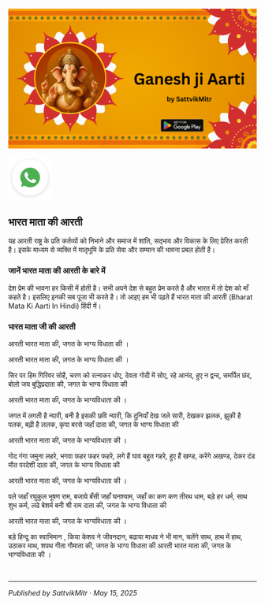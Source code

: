 <!-- Banner SVG -->
![Banner](https://raw.githubusercontent.com/anandwana001/content-repo/refs/heads/main/aarti/ganesh/ganesh_ji_aarti_banner.png)

<!-- Share & WhatsApp icons as SVG -->
<a href="https://api.whatsapp.com/send?text=Check%20out%20this%20article%20in%20the%20Hanuman%20Chalisa%20app%3A%20https%3A%2F%2Fwww.sattvikmitr.com%2Farticles%3FcontentUrl%3Dhttps%253A%252F%252Fraw.githubusercontent.com%252Fanandwana001%252Fcontent-repo%252Frefs%252Fheads%252Fmain%252Faarti%252Fganesh%252Fganesh_aarti_english.md%26title%3DGanesh%2520Aarti">
  <img src="https://raw.githubusercontent.com/anandwana001/content-repo/refs/heads/main/assets/ic_wtsapp_share_rounded.svg" alt="WhatsApp"/>
</a>

<br>

## भारत माता की आरती
यह आरती राष्ट्र के प्रति कर्तव्यों को निभाने और समाज में शांति, सद्भाव और विकास के लिए प्रेरित करती है। इसके माध्यम से व्यक्ति में मातृभूमि के प्रति सेवा और सम्मान की भावना प्रबल होती है।

### जानें भारत माता की आरती के बारे में
देश प्रेम की भावना हर किसी में होती है। सभी अपने देश से बहुत प्रेम करते है और भारत में तो देश को माँ कहते है। इसलिए इनकी सब पूजा भी करते है। तो आइए हम भी पढ़ते हैं भारत माता की आरती (Bharat Mata Ki Aarti In Hindi) हिंदी में।


### भारत माता जी की आरती
आरती भारत माता की, जगत के भाग्य विधाता की ।

आरती भारत माता की, ज़गत के भाग्य विधाता की ।

सिर पर हिम गिरिवर सोहै, चरण को रत्नाकर धोए, देवता गोदी में सोए, रहे आनंद, हुए न द्वन्द, समर्पित छंद, बोलो जय बुद्धिप्रदाता की, जगत के भाग्य विधाता की

आरती भारत माता की, जगत के भाग्यविधाता की ।

जगत में लगती है न्यारी, बनी है इसकी छवि न्यारी, कि दुनियाँ देख जले सारी, देखकर झलक, झुकी है पलक, बढ़ी है ललक, कृपा बरसे जहाँ दाता की, जगत के भाग्य विधाता की

आरती भारत माता की, जगत के भाग्यविधाता की ।

गोद गंगा जमुना लहरे, भगवा फहर फहर फहरे, लगे हैं घाव बहुत गहरे, हुए हैं खण्ड, करेंगे अखण्ड, देकर दंड मौत परदेशी दाता की, जगत के भाग्य विधाता की

आरती भारत माता की, जगत के भाग्यविधाता की ।

पले जहाँ रघुकुल भूषण राम, बजाये बँसी जहाँ घनश्याम, जहाँ का कण कण तीरथ धाम, बड़े हर धर्म, साथ शुभ कर्म, लढे बेशर्म बनी श्री राम दाता की, जगत के भाग्य विधाता की

आरती भारत माता की, जगत के भाग्यविधाता की ।

बड़े हिन्दू का स्वाभिमान , किया केशव ने जीवनदान, बढाया माधव ने भी मान, चलेंगे साथ, हाथ में हाथ, उठाकर माथ, शपथ गीता गौमाता की, जगत के भाग्य विधाता की आरती भारत माता की, जगत के भाग्यविधाता की ।

<br>

---

*Published by SattvikMitr · May 15, 2025*
